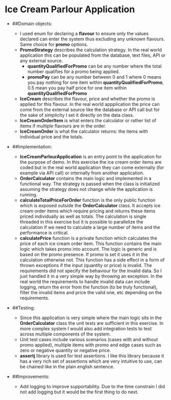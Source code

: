 # Ice Cream Parlour Application

* ##Domain objects:
  * I used enum for declaring a **flavour** to ensure only the values declared can enter the system thus excluding any unknown flavours. Same choice for **promo** options.
  * **PromoStrategy** describes the calculation strategy. In the real world application this can be populated from the database, text files, API or any external source. 
    * **quantityQualifiedForPromo** can be any number where the total number qualifies for a promo being applied.
    * **promoPay** can be any number between 0 and 1 where 0 means you pay nothing for one item within **quantityQualifiedForPromo**, 0.5 mean you pay half price for one item within **quantityQualifiedForPromo**
  * **IceCream** describes the flavour, price and whether the promo is applied for this flavour. In the real world appplication the price can come from the external source like the database or API call but for the sake of simplicity I set it directly on the data class.
  * **IceCreamOrderItem** is what enters the calculator or rather list of items if multiple flavours are in the order.
  * **IceCreamOrder** is what the calculator returns: the items with individual price and the totals.


* ##Implementation:
  * **IceCreamParlourApplication** is an entry point to the application for the purpose of demo. In this exercise the ice cream order items are coded but in the real world application they can come externally (for example via API call) or internally from another application.
  * **OrderCalculator** contains the main logic and implemented in a functional way. The strategy is passed when the class is initialized assuming the strategy does not change while the application is running.
  * **calculateTotalPriceForOrder** function is the only public function which is exposed outside the **OrderCalculator** class. It accepts ice cream order items which require pricing and returns these items priced individually as well as totals. The calculation is single threaded in this exercise but it is possible to parallelize the calculation if we need to calculate a large number of items and the performance is critical.  
  * **calculatePrice** function is a private function which calculates the price of each ice cream order item. This function contains the main logic which takes promo into account. The logic is generic and is based on the promo presence. If promo is set it uses it in the calculation otherwise not. This function has a side effect in a form of thrown exceptions if the input (quantity or price) is invalid. The requirements did not specify the behaviour for the invalid data. So I just handled it in a very simple way by throwing an exception. In the real world the requirements to handle invalid data can include logging, return the error from the function (to be truly functional), filter the invalid items and price the valid one, etc depending on the requirements.


* ##Testing:
  * Since this application is very simple where the main logic sits in the **OrderCalculator** class the unit tests are sufficient in this exercise. In more complex system I would also add integration tests to test across multiple components of the system.
  * Unit test cases include various scenarios (cases with and without promo applied), multiple items with promo and edge cases such as zero or negative quantity or negative price.
  * **assertj** library is used for test assertions. I like this library because it has a very rich set of assertions which are very intuitive to use, can be chained like in the plain english sentence. 


* ##Improvements:
  * Add logging to improve supportability. Due to the time constrain I did not add logging but it would be the first thing to do next.